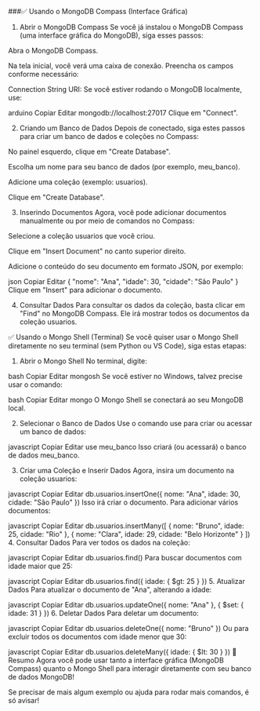 ###✅ Usando o MongoDB Compass (Interface Gráfica)
1. Abrir o MongoDB Compass
Se você já instalou o MongoDB Compass (uma interface gráfica do MongoDB), siga esses passos:

Abra o MongoDB Compass.

Na tela inicial, você verá uma caixa de conexão. Preencha os campos conforme necessário:

Connection String URI:
Se você estiver rodando o MongoDB localmente, use:

arduino
Copiar
Editar
mongodb://localhost:27017
Clique em "Connect".

2. Criando um Banco de Dados
Depois de conectado, siga estes passos para criar um banco de dados e coleções no Compass:

No painel esquerdo, clique em "Create Database".

Escolha um nome para seu banco de dados (por exemplo, meu_banco).

Adicione uma coleção (exemplo: usuarios).

Clique em "Create Database".

3. Inserindo Documentos
Agora, você pode adicionar documentos manualmente ou por meio de comandos no Compass:

Selecione a coleção usuarios que você criou.

Clique em "Insert Document" no canto superior direito.

Adicione o conteúdo do seu documento em formato JSON, por exemplo:

json
Copiar
Editar
{ "nome": "Ana", "idade": 30, "cidade": "São Paulo" }
Clique em "Insert" para adicionar o documento.

4. Consultar Dados
Para consultar os dados da coleção, basta clicar em "Find" no MongoDB Compass. Ele irá mostrar todos os documentos da coleção usuarios.

✅ Usando o Mongo Shell (Terminal)
Se você quiser usar o Mongo Shell diretamente no seu terminal (sem Python ou VS Code), siga estas etapas:

1. Abrir o Mongo Shell
No terminal, digite:

bash
Copiar
Editar
mongosh
Se você estiver no Windows, talvez precise usar o comando:

bash
Copiar
Editar
mongo
O Mongo Shell se conectará ao seu MongoDB local.

2. Selecionar o Banco de Dados
Use o comando use para criar ou acessar um banco de dados:

javascript
Copiar
Editar
use meu_banco
Isso criará (ou acessará) o banco de dados meu_banco.

3. Criar uma Coleção e Inserir Dados
Agora, insira um documento na coleção usuarios:

javascript
Copiar
Editar
db.usuarios.insertOne({ nome: "Ana", idade: 30, cidade: "São Paulo" })
Isso irá criar o documento. Para adicionar vários documentos:

javascript
Copiar
Editar
db.usuarios.insertMany([
    { nome: "Bruno", idade: 25, cidade: "Rio" },
    { nome: "Clara", idade: 29, cidade: "Belo Horizonte" }
])
4. Consultar Dados
Para ver todos os dados na coleção:

javascript
Copiar
Editar
db.usuarios.find()
Para buscar documentos com idade maior que 25:

javascript
Copiar
Editar
db.usuarios.find({ idade: { $gt: 25 } })
5. Atualizar Dados
Para atualizar o documento de "Ana", alterando a idade:

javascript
Copiar
Editar
db.usuarios.updateOne({ nome: "Ana" }, { $set: { idade: 31 } })
6. Deletar Dados
Para deletar um documento:

javascript
Copiar
Editar
db.usuarios.deleteOne({ nome: "Bruno" })
Ou para excluir todos os documentos com idade menor que 30:

javascript
Copiar
Editar
db.usuarios.deleteMany({ idade: { $lt: 30 } })
🎯 Resumo
Agora você pode usar tanto a interface gráfica (MongoDB Compass) quanto o Mongo Shell para interagir diretamente com seu banco de dados MongoDB!

Se precisar de mais algum exemplo ou ajuda para rodar mais comandos, é só avisar!
